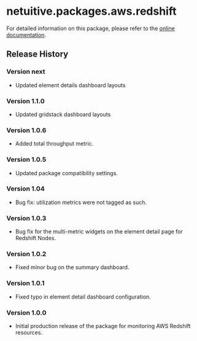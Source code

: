 # netuitive.packages.aws.redshift

For detailed information on this package, please refer to the [online documentation](https://help.netuitive.com/Content/Integrations/aws.htm).

## Release History

### Version next

* Updated element details dashboard layouts

### Version 1.1.0

* Updated gridstack dashboard layouts

### Version 1.0.6

* Added total throughput metric.

### Version 1.0.5

* Updated package compatibility settings.

### Version 1.04

* Bug fix: utilization metrics were not tagged as such.

### Version 1.0.3

* Bug fix for the multi-metric widgets on the element detail page for Redshift Nodes.

### Version 1.0.2

* Fixed minor bug on the summary dashboard.

### Version 1.0.1

* Fixed typo in element detail dashboard configuration.

### Version 1.0.0

* Initial production release of the package for monitoring AWS Redshift resources.
